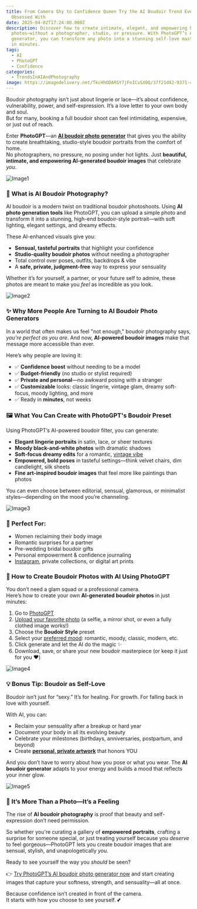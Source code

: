 ```yaml
---
title: From Camera Shy to Confidence Queen Try the AI Boudoir Trend Everyone’s
  Obsessed With
date: 2025-04-02T17:24:00.000Z
description: Discover how to create intimate, elegant, and empowering boudoir
  photos—without a photographer, studio, or pressure. With PhotoGPT’s AI boudoir
  generator, you can transform any photo into a stunning self-love masterpiece
  in minutes.
tags:
  - AI
  - PhotoGPT
  - Confidence
categories:
  - TrendsInAIAndPhotography
image: https://imagedelivery.net/TkcHhODAR5Y7jFoICvSX0Q/37f21d42-9371-4119-a521-d05140136100/q=100
---
```

Boudoir photography isn’t just about lingerie or lace—it’s about confidence, vulnerability, power, and self-expression. It’s a love letter to your own body and soul.\
But for many, booking a full boudoir shoot can feel intimidating, expensive, or just out of reach.

Enter **PhotoGPT**—an **[AI boudoir photo generator](https://www.photogptai.com/presets/boudoir)** that gives you the ability to create breathtaking, studio-style boudoir portraits from the comfort of home.\
No photographers, no pressure, no posing under hot lights. Just **beautiful, intimate, and empowering AI-generated boudoir images** that celebrate *you*.

![Image1](https://imagedelivery.net/TkcHhODAR5Y7jFoICvSX0Q/5a7feca1-c5e5-441f-3964-d6663474ac00/q=100)

### 💫 What is AI Boudoir Photography?

AI boudoir is a modern twist on traditional boudoir photoshoots. Using **AI photo generation tools** like PhotoGPT, you can upload a simple photo and transform it into a stunning, high-end boudoir-style portrait—with soft lighting, elegant settings, and dreamy effects.

These AI-enhanced visuals give you:

* **Sensual, tasteful portraits** that highlight your confidence  
* **Studio-quality boudoir photos** without needing a photographer  
* Total control over poses, outfits, backdrops & vibe  
* A **safe, private, judgment-free** way to express your sensuality  

Whether it’s for yourself, a partner, or your future self to admire, these photos are meant to make you *feel* as incredible as you look.

![Image2](https://imagedelivery.net/TkcHhODAR5Y7jFoICvSX0Q/f474911c-264f-43e4-4547-88a42ec43400/q=100)

### ✨ Why More People Are Turning to AI Boudoir Photo Generators

In a world that often makes us feel "not enough," boudoir photography says, *you’re perfect as you are*. And now, **AI-powered boudoir images** make that message more accessible than ever.

Here’s why people are loving it:

* ✅ **Confidence boost** without needing to be a model  
* ✅ **Budget-friendly** (no studio or stylist required)  
* ✅ **Private and personal**—no awkward posing with a stranger  
* ✅ **Customizable** looks: classic lingerie, vintage glam, dreamy soft-focus, moody lighting, and more  
* ✅ Ready in **minutes**, not weeks

### 🖼️ What You Can Create with PhotoGPT's Boudoir Preset

Using PhotoGPT’s AI-powered boudoir filter, you can generate:

* **Elegant lingerie portraits** in satin, lace, or sheer textures  
* **Moody black-and-white photos** with dramatic shadows  
* **Soft-focus dreamy edits** for a romantic, [vintage vibe](https://www.photogptai.com/presets/vintage)  
* **Empowered, bold poses** in tasteful settings—think velvet chairs, dim candlelight, silk sheets  
* **Fine art-inspired boudoir images** that feel more like paintings than photos

You can even choose between editorial, sensual, glamorous, or minimalist styles—depending on the mood you’re channeling.

![Image3](https://imagedelivery.net/TkcHhODAR5Y7jFoICvSX0Q/9e795c5a-88d1-41a5-3a24-28f8abfa1b00/q=100)

### 💌 Perfect For:

* Women reclaiming their body image  
* Romantic surprises for a partner  
* Pre-wedding bridal boudoir gifts  
* Personal empowerment & confidence journaling  
* [Instagram](https://www.photogptai.com/presets/instagram), private collections, or digital art prints

### 🚀 How to Create Boudoir Photos with AI Using PhotoGPT

You don’t need a glam squad or a professional camera.\
Here’s how to create your own **AI-generated boudoir photos** in just minutes:

1. Go to [PhotoGPT](https://www.photogptai.com/)  
2. [Upload your favorite photo](https://www.photogptai.com/guides/selecting-the-ideal-input-images) (a selfie, a mirror shot, or even a fully clothed image works!)  
3. Choose the **Boudoir Style** preset  
4. Select your [preferred mood](https://www.photogptai.com/guides/how-to-write-prompts): romantic, moody, classic, modern, etc.  
5. Click generate and let the AI do the magic ✨  
6. Download, save, or share your new boudoir masterpiece (or keep it just for you ❤️)

![Image4](https://imagedelivery.net/TkcHhODAR5Y7jFoICvSX0Q/b479c50a-4822-4087-698c-eb1c1fa59200/q=100)

### 💡 Bonus Tip: Boudoir as Self-Love

Boudoir isn’t just for “sexy.” It’s for healing. For growth. For falling back in love with yourself.

With AI, you can:

* Reclaim your sensuality after a breakup or hard year  
* Document your body in all its evolving beauty  
* Celebrate your milestones (birthdays, anniversaries, postpartum, and beyond)  
* Create **[personal, private artwork](https://www.photogptai.com/presets/vibrant)** that honors YOU

And you don’t have to worry about how you pose or what you wear. The **AI boudoir generator** adapts to your energy and builds a mood that reflects your inner glow.

![Image5](https://imagedelivery.net/TkcHhODAR5Y7jFoICvSX0Q/4f07d182-c4d0-4e4c-addc-9be61f921a00/q=100)

### 🌹 It’s More Than a Photo—It’s a Feeling

The rise of **AI boudoir photography** is proof that beauty and self-expression don’t need permission.

So whether you're curating a gallery of **empowered portraits**, crafting a surprise for someone special, or just treating yourself because you *deserve* to feel gorgeous—PhotoGPT lets you create boudoir images that are sensual, stylish, and unapologetically *you*.

Ready to see yourself the way you *should* be seen?

👉 [Try PhotoGPT’s AI boudoir photo generator now](https://www.photogptai.com/) and start creating images that capture your softness, strength, and sensuality—all at once.

Because confidence isn’t created in front of the camera.\
It starts with how you choose to see yourself. 💕
